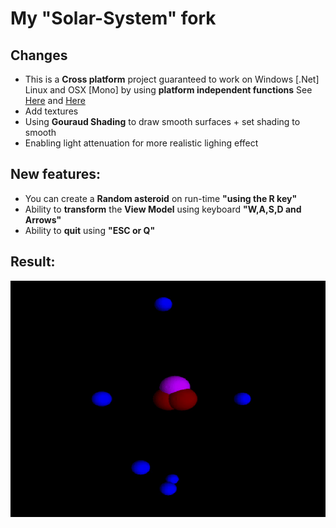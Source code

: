# My "Solar-System" fork

## Changes 
* This is a **Cross platform** project guaranteed to work on Windows [.Net] Linux and OSX [Mono] by using **platform independent functions** See [Here](https://docs.microsoft.com/en-us/dotnet/api/system.io.path?view=netframework-4.7) and [Here](https://docs.microsoft.com/en-us/dotnet/api/system.io.path.combine?view=netframework-4.7)
* Add textures 
* Using **Gouraud Shading** to draw smooth surfaces + set shading to smooth
* Enabling light attenuation  for more realistic lighing effect

## New features:  
* You can create a **Random asteroid** on run-time **"using the R key"**
* Ability to **transform** the **View Model** using keyboard **"W,A,S,D and Arrows"**
* Ability to **quit** using **"ESC or Q"**

## Result: 

![](https://raw.githubusercontent.com/A-Siam/OpenTKTut/master/output.gif)

